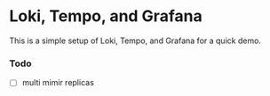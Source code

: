 # Loki, Tempo, and Grafana
This is a simple setup of Loki, Tempo, and Grafana for a quick demo.

### Todo

- [ ] multi mimir replicas
